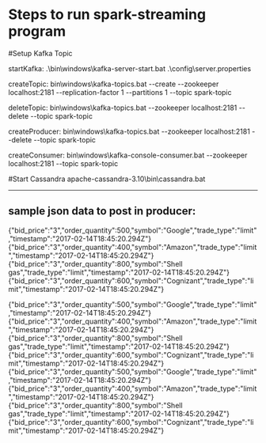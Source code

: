 # Steps to run spark-streaming program


#Setup Kafka Topic

startKafka:
.\bin\windows\kafka-server-start.bat .\config\server.properties

createTopic:
bin\windows\kafka-topics.bat --create --zookeeper localhost:2181 --replication-factor 1 --partitions 1 --topic spark-topic

deleteTopic:
bin\windows\kafka-topics.bat --zookeeper localhost:2181 --delete --topic spark-topic

createProducer:
bin\windows\kafka-topics.bat --zookeeper localhost:2181 --delete --topic spark-topic

createConsumer:
bin\windows\kafka-console-consumer.bat --zookeeper localhost:2181 --topic spark-topic

#Start Cassandra
apache-cassandra-3.10\bin\cassandra.bat



----------------------------------------------------------------------------------------------------------------------------
sample json data to post in producer:
-----------------------------------------------------------------------------------------------------------------------------

{"bid_price":"3","order_quantity":500,"symbol":"Google","trade_type":"limit","timestamp":"2017-02-14T18:45:20.294Z"}
{"bid_price":"3","order_quantity":400,"symbol":"Amazon","trade_type":"limit","timestamp":"2017-02-14T18:45:20.294Z"}
{"bid_price":"3","order_quantity":800,"symbol":"Shell gas","trade_type":"limit","timestamp":"2017-02-14T18:45:20.294Z"}
{"bid_price":"3","order_quantity":600,"symbol":"Cognizant","trade_type":"limit","timestamp":"2017-02-14T18:45:20.294Z"}

{"bid_price":"3","order_quantity":500,"symbol":"Google","trade_type":"limit","timestamp":"2017-02-14T18:45:20.294Z"}
{"bid_price":"3","order_quantity":400,"symbol":"Amazon","trade_type":"limit","timestamp":"2017-02-14T18:45:20.294Z"}
{"bid_price":"3","order_quantity":800,"symbol":"Shell gas","trade_type":"limit","timestamp":"2017-02-14T18:45:20.294Z"}
{"bid_price":"3","order_quantity":600,"symbol":"Cognizant","trade_type":"limit","timestamp":"2017-02-14T18:45:20.294Z"}
{"bid_price":"3","order_quantity":500,"symbol":"Google","trade_type":"limit","timestamp":"2017-02-14T18:45:20.294Z"}
{"bid_price":"3","order_quantity":400,"symbol":"Amazon","trade_type":"limit","timestamp":"2017-02-14T18:45:20.294Z"}
{"bid_price":"3","order_quantity":800,"symbol":"Shell gas","trade_type":"limit","timestamp":"2017-02-14T18:45:20.294Z"}
{"bid_price":"3","order_quantity":600,"symbol":"Cognizant","trade_type":"limit","timestamp":"2017-02-14T18:45:20.294Z"}


